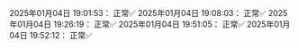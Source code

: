 2025年01月04日 19:01:53： 正常✅
2025年01月04日 19:08:03： 正常✅
2025年01月04日 19:26:19： 正常✅
2025年01月04日 19:51:05： 正常✅
2025年01月04日 19:52:12： 正常✅
